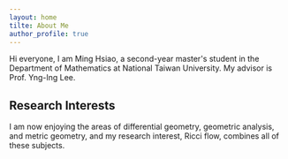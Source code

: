 ```yaml
---
layout: home
tilte: About Me
author_profile: true
---
```

Hi everyone, I am Ming Hsiao, a second-year master's student in the Department of Mathematics at National Taiwan University. My advisor is Prof. Yng-Ing Lee. 
## Research Interests
I am now enjoying the areas of differential geometry, geometric analysis, and metric geometry, and my research interest, Ricci flow, combines all of these subjects. 
